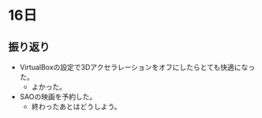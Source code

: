 # 16日
## 振り返り
* VirtualBoxの設定で3Dアクセラレーションをオフにしたらとても快適になった。
  * よかった。
* SAOの映画を予約した。
  * 終わったあとはどうしよう。
